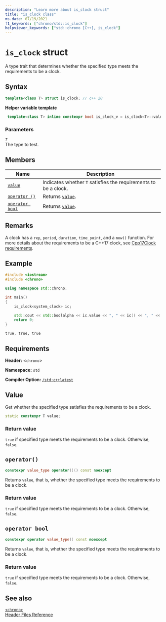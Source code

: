 ```yaml
---
description: "Learn more about is_clock struct"
title: "is_clock class"
ms.date: 07/19/2021
f1_keywords: ["chrono/std::is_clock"]
helpviewer_keywords: ["std::chrono [C++], is_clock"]
---
```


# `is_clock` struct

A type trait that determines whether the specified type meets the requirements to be a clock.

## Syntax

```cpp
template<class T> struct is_clock; // c++ 20
```

**Helper variable template**

```cpp
 template<class T> inline constexpr bool is_clock_v = is_clock<T>::value; // c++ 20
```

### Parameters

*`T`*\
The type to test.

## Members

|Name|Description|
|----------|-----------------|
| [`value`](#value) | Indicates whether `T` satisfies the requirements to be a clock.  |
| [`operator ()`](#op_parens) | Returns [`value`](#value). |
| [`operator bool`](#op_bool) | Returns [`value`](#value). |

## Remarks

A clock has a `rep`, `period`, `duration`, `time_point`, and a `now()` function.
For more details about the requirements to be a C++17 clock, see [Cpp17Clock requirements](https://eel.is/c++draft/tab:time.clock). 

## Example

```cpp
#include <iostream>
#include <chrono>

using namespace std::chrono;

int main()
{
    is_clock<system_clock> ic;

    std::cout << std::boolalpha << ic.value << ", " << ic() << ", " << (bool)ic;
    return 0;
}
```

```output
true, true, true
```

## Requirements

**Header:** \<`chrono`>

**Namespace:** `std`

**Compiler Option:** [`/std:c++latest`](../build/reference/std-specify-language-standard-version.md)

## Value

Get whether the specified type satisfies the requirements to be a clock.

```cpp
static constexpr T value;
```

### Return value

`true` if specified type meets the requirements to be a clock. Otherwise, `false`.

## <a name="op_parens"></a> `operator()`

```cpp
constexpr value_type operator()() const noexcept
```

Returns `value`, that is, whether the specified type meets the requirements to be a clock.

### Return value

`true` if specified type meets the requirements to be a clock. Otherwise, `false`.

## <a name="op_bool"></a> `operator bool`

```cpp
constexpr operator value_type() const noexcept
```

Returns `value`, that is, whether the specified type meets the requirements to be a clock.

### Return value

`true` if specified type meets the requirements to be a clock. Otherwise, `false`.

## See also

[`<chrono>`](chrono.md)\
[Header Files Reference](cpp-standard-library-header-files.md)
